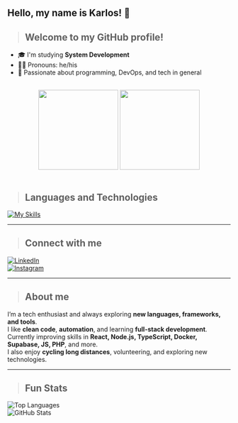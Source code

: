 ## Hello, my name is Karlos! 👋

> ## Welcome to my GitHub profile!

- 🎓 I'm studying **System Development**  
- 💇‍♂️ Pronouns: he/his  
- 🚀 Passionate about programming, DevOps, and tech in general  

<br>

<div align="center">

<picture>
    <source height="180em" media="(prefers-color-scheme: dark)" srcset="https://github-readme-stats.vercel.app/api?username=DevCabuloso&show_icons=true&theme=github_dark&include_all_commits=true">
    <img height="180em" src="https://github-readme-stats.vercel.app/api?username=DevCabuloso&show_icons=true&include_all_commits=true">
</picture>

<picture>
    <source height="180em" media="(prefers-color-scheme: dark)" srcset="https://github-readme-stats.vercel.app/api/top-langs/?username=DevCabuloso&layout=compact&langs_count=10&theme=github_dark&hide=html,css,ts,vue,python,java">
    <img height="180em" src="https://github-readme-stats.vercel.app/api/top-langs/?username=DevCabuloso&layout=compact&langs_count=10&hide=html,css,ts,vue,python,java">
</picture>

</div>

<br>

> ## Languages and Technologies

[![My Skills](https://skillicons.dev/icons?i=docker,supabase,windows,html,css,js,php,git,vscode,linux,mysql,tailwind,ts,react,nodejs,vite,vue,figma)](https://skillicons.dev)

---

> ## Connect with me  

[![LinkedIn](https://img.shields.io/badge/LinkedIn-Karlos-blue?logo=linkedin&style=for-the-badge)](https://www.linkedin.com/in/karlos-nunes-128097306?utm_source=share&utm_campaign=share_via&utm_content=profile&utm_medium=android_app)  
[![Instagram](https://img.shields.io/badge/Instagram-Karlos-purple?logo=instagram&style=for-the-badge)](https://www.instagram.com/okarlos.nunes?igsh=MWd1NzNyYTJ6djBoeA==)  

---

> ## About me

I’m a tech enthusiast and always exploring **new languages, frameworks, and tools**.  
I like **clean code**, **automation**, and learning **full-stack development**.  
Currently improving skills in **React, Node.js, TypeScript, Docker, Supabase, JS, PHP**, and more.  
I also enjoy **cycling long distances**, volunteering, and exploring new technologies.  

---

> ## Fun Stats  

![Top Languages](https://github-readme-stats.vercel.app/api/top-langs/?username=DevCabuloso&layout=compact&langs_count=10&hide=html,css,ts,vue,python,java)  
![GitHub Stats](https://github-readme-stats.vercel.app/api?username=DevCabuloso&show_icons=true&theme=radical&include_all_commits=true)
